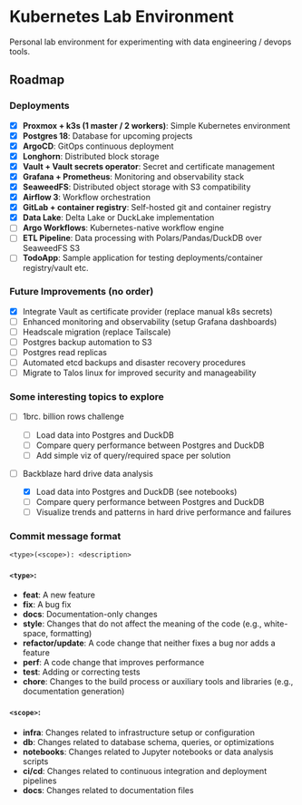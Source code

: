 # Kubernetes Lab Environment

Personal lab environment for experimenting with data engineering / devops tools.

## Roadmap

### Deployments

- [x] **Proxmox + k3s (1 master / 2 workers)**: Simple Kubernetes environment
- [x] **Postgres 18**: Database for upcoming projects
- [x] **ArgoCD**: GitOps continuous deployment
- [x] **Longhorn**: Distributed block storage
- [x] **Vault + Vault secrets operator**: Secret and certificate management
- [x] **Grafana + Prometheus**: Monitoring and observability stack
- [x] **SeaweedFS**: Distributed object storage with S3 compatibility
- [x] **Airflow 3**: Workflow orchestration
- [x] **GitLab + container registry**: Self-hosted git and container registry
- [x] **Data Lake**: Delta Lake or DuckLake implementation
- [ ] **Argo Workflows**: Kubernetes-native workflow engine
- [ ] **ETL Pipeline**: Data processing with Polars/Pandas/DuckDB over SeaweedFS S3
- [ ] **TodoApp**: Sample application for testing deployments/container registry/vault etc.

### Future Improvements (no order)

- [x] Integrate Vault as certificate provider (replace manual k8s secrets)
- [ ] Enhanced monitoring and observability (setup Grafana dashboards)
- [ ] Headscale migration (replace Tailscale)
- [ ] Postgres backup automation to S3
- [ ] Postgres read replicas
- [ ] Automated etcd backups and disaster recovery procedures
- [ ] Migrate to Talos linux for improved security and manageability

### Some interesting topics to explore

- [ ] 1brc. billion rows challenge

  - [ ] Load data into Postgres and DuckDB
  - [ ] Compare query performance between Postgres and DuckDB
  - [ ] Add simple viz of query/required space per solution

- [ ] Backblaze hard drive data analysis

  - [x] Load data into Postgres and DuckDB (see notebooks)
  - [ ] Compare query performance between Postgres and DuckDB
  - [ ] Visualize trends and patterns in hard drive performance and failures

### Commit message format

`<type>(<scope>): <description>`

#### `<type>`:

- **feat**: A new feature
- **fix**: A bug fix
- **docs**: Documentation-only changes
- **style**: Changes that do not affect the meaning of the code (e.g., white-space, formatting)
- **refactor/update**: A code change that neither fixes a bug nor adds a feature
- **perf**: A code change that improves performance
- **test**: Adding or correcting tests
- **chore**: Changes to the build process or auxiliary tools and libraries (e.g., documentation generation)

#### `<scope>`:

- **infra**: Changes related to infrastructure setup or configuration
- **db**: Changes related to database schema, queries, or optimizations
- **notebooks**: Changes related to Jupyter notebooks or data analysis scripts
- **ci/cd**: Changes related to continuous integration and deployment pipelines
- **docs**: Changes related to documentation files
